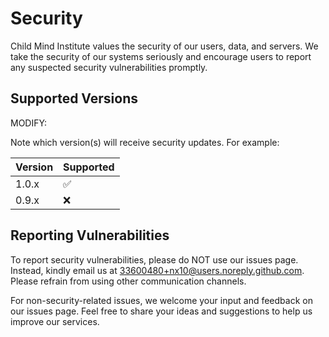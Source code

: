 # Security

Child Mind Institute values the security of our users, data, and servers. We take the security of our systems seriously and encourage users to report any suspected security vulnerabilities promptly.

## Supported Versions

MODIFY:

Note which version(s) will receive security updates. For example:

| Version | Supported          |
| ------- | ------------------ |
| 1.0.x   | :white_check_mark: |
| 0.9.x   | :x:                |

## Reporting Vulnerabilities

To report security vulnerabilities, please do NOT use our issues page. Instead, kindly email us at 33600480+nx10@users.noreply.github.com. Please refrain from using other communication channels.

For non-security-related issues, we welcome your input and feedback on our issues page. Feel free to share your ideas and suggestions to help us improve our services.
